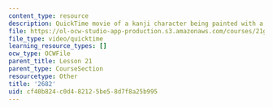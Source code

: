 ```yaml
---
content_type: resource
description: QuickTime movie of a kanji character being painted with a brush.
file: https://ol-ocw-studio-app-production.s3.amazonaws.com/courses/21g-504-japanese-iv-spring-2009/cf40b824c0d482125be58d7f8a25b995_2682.mov
file_type: video/quicktime
learning_resource_types: []
ocw_type: OCWFile
parent_title: Lesson 21
parent_type: CourseSection
resourcetype: Other
title: '2682'
uid: cf40b824-c0d4-8212-5be5-8d7f8a25b995
---
```

